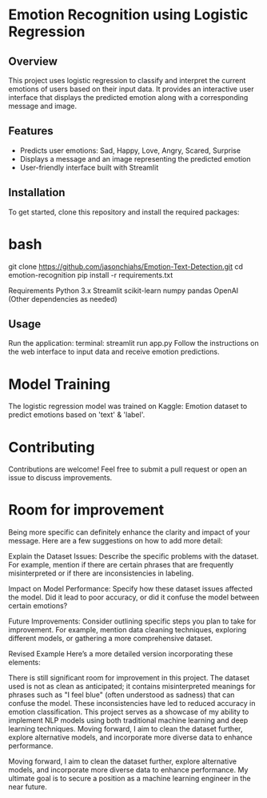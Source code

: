 # Emotion Recognition using Logistic Regression

## Overview
This project uses logistic regression to classify and interpret the current emotions of users based on their input data. It provides an interactive user interface that displays the predicted emotion along with a corresponding message and image.

## Features
- Predicts user emotions: Sad, Happy, Love, Angry, Scared, Surprise
- Displays a message and an image representing the predicted emotion
- User-friendly interface built with Streamlit

## Installation
To get started, clone this repository and install the required packages:

# bash
git clone https://github.com/jasonchiahs/Emotion-Text-Detection.git
cd emotion-recognition
pip install -r requirements.txt

Requirements
Python 3.x
Streamlit
scikit-learn
numpy
pandas
OpenAI
(Other dependencies as needed)

## Usage
Run the application:
terminal: streamlit run app.py
Follow the instructions on the web interface to input data and receive emotion predictions.

# Model Training
The logistic regression model was trained on Kaggle: Emotion dataset to predict emotions based on 'text' & 'label'.

# Contributing
Contributions are welcome! Feel free to submit a pull request or open an issue to discuss improvements.

# Room for improvement

Being more specific can definitely enhance the clarity and impact of your message. Here are a few suggestions on how to add more detail:

Explain the Dataset Issues: Describe the specific problems with the dataset. For example, mention if there are certain phrases that are frequently misinterpreted or if there are inconsistencies in labeling.

Impact on Model Performance: Specify how these dataset issues affected the model. Did it lead to poor accuracy, or did it confuse the model between certain emotions?

Future Improvements: Consider outlining specific steps you plan to take for improvement. For example, mention data cleaning techniques, exploring different models, or gathering a more comprehensive dataset.

Revised Example
Here’s a more detailed version incorporating these elements:

There is still significant room for improvement in this project. The dataset used is not as clean as anticipated; it contains misinterpreted meanings for phrases such as "I feel blue" (often understood as sadness) that can confuse the model. These inconsistencies have led to reduced accuracy in emotion classification. This project serves as a showcase of my ability to implement NLP models using both traditional machine learning and deep learning techniques. Moving forward, I aim to clean the dataset further, explore alternative models, and incorporate more diverse data to enhance performance.

Moving forward, I aim to clean the dataset further, explore alternative models, and incorporate more diverse data to enhance performance. My ultimate goal is to secure a position as a machine learning engineer in the near future.

